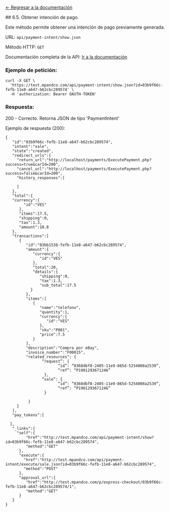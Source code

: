 [<- Regresar a la documentación]({{site.baseurl}}/)

<div id="step55"></div>
## 6.5. Obtener intención de pago.

Este método permite obtener una intención de pago previamente generada.

URL: `api/payment-intent/show.json`

Método HTTP: `GET`

Documentación completa de la API:
[Ir a la documentación](https://test.mpandco.com/docs#get--api-payment-intent-show.json)

### Ejemplo de petición:

    curl -X GET \
      'https://test.mpandco.com/api/payment-intent/show.json?id=03b9f66c-fefb-11e8-a647-b62cbc289574' \
      -H 'authorization: Bearer OAUTH-TOKEN'

### Respuesta:

200 - Correcto. Retorna JSON de tipo 'PaymentIntent'

Ejemplo de respuesta (200):

    {
       "id":"03b9f66c-fefb-11e8-a647-b62cbc289574",
       "intent":"sale",
       "state":"created",
       "redirect_urls":{
         "return_url":"http://localhost/payments/ExecutePayment.php?success=true&carId=200",
         "cancel_url":"http://localhost/payments/ExecutePayment.php?success=false&carId=200",
         "history_responses":[

         ]
       },
       "total":{
       "currency":{
            "id":"VES"
          },
          "items":17.5,
          "shipping":0,
          "tax":1.3,
          "amount":18.8
       },
       "transactions":[
          {
             "id":"03bb1538-fefb-11e8-a647-b62cbc289574",
             "amount":{
                "currency":{
                   "id":"VES"
                },
                "total":20,
                "details":{
                   "shipping":0,
                   "tax":1.3,
                   "sub_total":17.5
               }
             },
             "items":[
                {
                   "name":"telefono",
                   "quantity":1,
                   "currency":{
                      "id":"VES"
                   },
                   "sku":"P001",
                   "price":7.5
                }
             ],
             "description":"Compra por eBay",
             "invoice_number":"F00015",
             "related_resources": {
                    “request”: {
                           “id”: “0368dbf8-2405-11e9-865d-5254008a2539”,
                           “ref”: “P1901293671246”
                     },
                    “sale”: {
                           “id”: “0368dbf8-2405-11e9-865d-5254008a2539”,
                           “ref”: “P1901293671246”
                     }

              }
         }
       ],
       "pay_tokens":[

      ],
       "_links":{
         "self":{
             "href":"http://test.mpandco.com/api/payment-intent/show?id=03b9f66c-fefb-11e8-a647-b62cbc289574",
             "method":"GET"
          },
          "execute":{
            "href":"http://test.mpandco.com/api/payment-intent/execute/sale.json?id=03b9f66c-fefb-11e8-a647-b62cbc289574",
            "method":"POST"
          },
          "approval_url":{
             "href":"http://test.mpandco.com/p/express-checkout/03b9f66c-fefb-11e8-a647-b62cbc289574/1",
             "method":"GET"
          }
       }
    }

